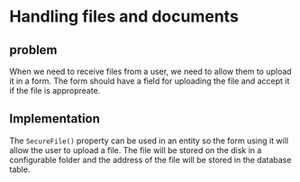 # Handling files and documents

## problem

When we need to receive files from a user, we need to allow them to upload it in a form.
The form should have a field for uploading the file and accept it if the file is appropreate.

## Implementation

The `SecureFile()` property can be used in an entity so the form using it will allow the user to upload a file.
The file will be stored on the disk in a configurable folder and the address of the file will be stored in the database table.

